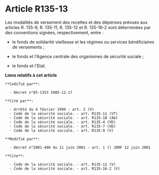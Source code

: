 # Article R135-13

Les modalités de versement des recettes et des dépenses prévues aux articles R. 135-9, R. 135-11, R. 135-12 et R. 135-16-2
sont déterminées par des conventions signées, respectivement, entre :

- le fonds de solidarité vieillesse et les régimes ou services bénéficiaires de versements ;

- le fonds et l'Agence centrale des organismes de sécurité sociale ;

- le fonds et l'Etat.

**Liens relatifs à cet article**

	**Codifié par**:

	  - Décret n°85-1353 1985-12-17

	**Cité par**:

	  - Arrêté du 4 février 1994 - art. 2 (V)
	  - Code de la sécurité sociale. - art. R135-11 (VT)
	  - Code de la sécurité sociale. - art. R135-18 (Ab)
	  - Code de la sécurité sociale. - art. R135-4 (VD)
	  - Code de la sécurité sociale. - art. R135-7 (VD)
	  - Code de la sécurité sociale. - art. R135-9 (V)

	**Modifié par**:

	  - Décret n°2001-496 du 11 juin 2001 - art. 1 () JORF 12 juin 2001

	**Cite**:

	  - Code de la sécurité sociale. - art. R135-12 (V)
	  - Code de la sécurité sociale. - art. R135-16-2 (V)
